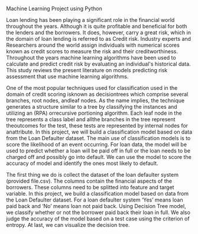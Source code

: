 Machine Learning Project using Python

Loan lending has been playing a significant role in the financial world throughout the years. Although it is quite profitable and beneficial for both the lenders and the borrowers. It does, however, carry a great risk, which in the domain of loan lending is referred to as Credit risk. Industry experts and Researchers around the world assign individuals with numerical scores known as credit scores to measure the risk and their creditworthiness. Throughout the years machine learning algorithms have been used to calculate and predict credit risk by evaluating an individual's historical data. This study reviews the present literature on models predicting risk assessment that use machine learning algorithms.

One of the most popular techniques used for classification used in the domain of credit scoring isknown as decisiontrees which comprise several branches, root nodes, andleaf nodes. As the name implies, the technique generates a structure similar to a tree by classifying the instances and utilizing an (RPA) orrecursive portioning algorithm. Each leaf node in the tree represents a class label and allthe branches in the tree represent theoutcomes for the test, these tests are represented by internal nodes for anattribute. In this project, we will build a classification model based on data from the Loan Defaulter dataset. The main use of classification models is to score the likelihood of an event occurring. For loan data, the model will be used to predict whether a loan will be paid off in full or the loan needs to be charged off and possibly go into default. We can use the model to score the accuracy of model and identify the ones most likely to default.

The first thing we do is collect the dataset of the loan defaulter system (provided file.csv). The columns contain the financial aspects of the borrowers. These columns need to be splitted into feature and target variable. In this project, we build a classification model based on data from the Loan Defaulter dataset. For a loan defaulter system ‘Yes’ means loan paid back and ‘No’ means loan not paid back. Using Decision Tree model, we classify whether or not the borrower paid back their loan in full. We also judge the accuracy of the model based on a test case using the criterion of entropy. At last, we can visualize the decision tree.
